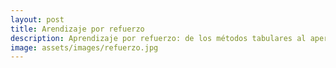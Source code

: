```yaml
---
layout: post
title: Arendizaje por refuerzo
description: Aprendizaje por refuerzo: de los métodos tabulares al aperendizaje profundo
image: assets/images/refuerzo.jpg
---
```

